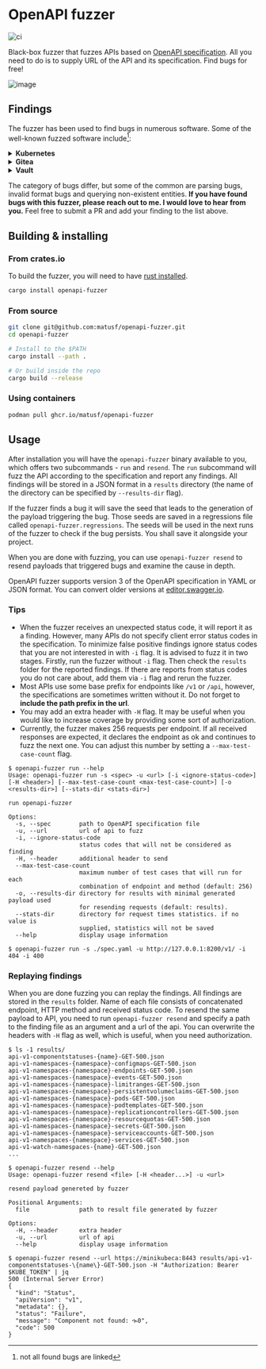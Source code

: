 # OpenAPI fuzzer

![ci](https://github.com/matusf/openapi-fuzzer/actions/workflows/ci.yml/badge.svg)

Black-box fuzzer that fuzzes APIs based on [OpenAPI specification](https://github.com/OAI/OpenAPI-Specification/). All you need to do is to supply URL of the API and its specification. Find bugs for free!

![image](https://user-images.githubusercontent.com/18228995/225413315-eab08df2-ed56-4b7a-8c8a-027c18d9a106.png)

## Findings

The fuzzer has been used to find bugs in numerous software. Some of the well-known fuzzed software include[^1]:

<details><summary><b>Kubernetes</b></summary>

- [kubenetes#101350](https://github.com/kubernetes/kubernetes/issues/101350)
- [kubenetes#101348](https://github.com/kubernetes/kubernetes/issues/101348)
- [kubenetes#101355](https://github.com/kubernetes/kubernetes/issues/101355)

</details>

<details><summary><b>Gitea</b></summary>

- [gitea#15357](https://github.com/go-gitea/gitea/issues/15357)
- [gitea#15356](https://github.com/go-gitea/gitea/issues/15356)
- [gitea#15346](https://github.com/go-gitea/gitea/issues/15346)

</details>

<details><summary><b>Vault</b></summary>

- [vault#11310](https://github.com/hashicorp/vault/issues/11310)
- [vault#11311](https://github.com/hashicorp/vault/issues/11311)
- [vault#11313](https://github.com/hashicorp/vault/issues/11313)

</details>

The category of bugs differ, but some of the common are parsing bugs, invalid format bugs and querying non-existent entities. **If you have found bugs with this fuzzer, please reach out to me. I would love to hear from you.** Feel free to submit a PR and add your finding to the list above.

## Building & installing

### From crates.io

To build the fuzzer, you will need to have [rust installed](https://www.rust-lang.org/learn/get-started).

```sh
cargo install openapi-fuzzer
```

### From source

```sh
git clone git@github.com:matusf/openapi-fuzzer.git
cd openapi-fuzzer

# Install to the $PATH
cargo install --path .

# Or build inside the repo
cargo build --release
```

### Using containers

```sh
podman pull ghcr.io/matusf/openapi-fuzzer
```

## Usage

After installation you will have the `openapi-fuzzer` binary available to you, which offers two subcommands - `run` and `resend`.  The `run` subcommand will fuzz the API according to the specification and report any findings. All findings will be stored in a JSON format in a `results` directory (the name of the directory can be specified by `--results-dir` flag).

If the fuzzer finds a bug it will save the seed that leads to the generation of the payload triggering the bug. Those seeds are saved in a regressions file called `openapi-fuzzer.regressions`. The seeds will be used in the next runs of the fuzzer to check if the bug persists. You shall save it alongside your project.

When you are done with fuzzing, you can use `openapi-fuzzer resend` to resend payloads that triggered bugs and examine the cause in depth.

OpenAPI fuzzer supports version 3 of the OpenAPI specification in YAML or JSON format. You can convert older versions at [editor.swagger.io](https://editor.swagger.io/).

### Tips

- When the fuzzer receives an unexpected status code, it will report it as a finding. However, many APIs do not specify client error status codes in the specification. To minimize false positive findings ignore status codes that you are not interested in with `-i` flag. It is advised to fuzz it in two stages. Firstly, run the fuzzer without `-i` flag. Then check the `results` folder for the reported findings. If there are reports from status codes you do not care about, add them via `-i` flag and rerun the fuzzer.
- Most APIs use some base prefix for endpoints like `/v1` or `/api`, however, the specifications are sometimes written without it. Do not forget to **include the path prefix in the url**.
- You may add an extra header with `-H` flag. It may be useful when you would like to increase coverage by providing some sort of authorization.
- Currently, the fuzzer makes 256 requests per endpoint. If all received responses are expected, it declares the endpoint as ok and continues to fuzz the next one. You can adjust this number by setting a `--max-test-case-count` flag.

```console
$ openapi-fuzzer run --help
Usage: openapi-fuzzer run -s <spec> -u <url> [-i <ignore-status-code>] [-H <header>] [--max-test-case-count <max-test-case-count>] [-o <results-dir>] [--stats-dir <stats-dir>]

run openapi-fuzzer

Options:
  -s, --spec        path to OpenAPI specification file
  -u, --url         url of api to fuzz
  -i, --ignore-status-code
                    status codes that will not be considered as finding
  -H, --header      additional header to send
  --max-test-case-count
                    maximum number of test cases that will run for each
                    combination of endpoint and method (default: 256)
  -o, --results-dir directory for results with minimal generated payload used
                    for resending requests (default: results).
  --stats-dir       directory for request times statistics. if no value is
                    supplied, statistics will not be saved
  --help            display usage information

$ openapi-fuzzer run -s ./spec.yaml -u http://127.0.0.1:8200/v1/ -i 404 -i 400
```

### Replaying findings

When you are done fuzzing you can replay the findings. All findings are stored in the `results` folder. Name of each file consists of concatenated endpoint, HTTP method and received status code. To resend the same payload to API, you need to run `openapi-fuzzer resend` and specify a path to the finding file as an argument and a url of the api. You can overwrite the headers with `-H` flag as well, which is useful, when you need authorization.

```console
$ ls -1 results/
api-v1-componentstatuses-{name}-GET-500.json
api-v1-namespaces-{namespace}-configmaps-GET-500.json
api-v1-namespaces-{namespace}-endpoints-GET-500.json
api-v1-namespaces-{namespace}-events-GET-500.json
api-v1-namespaces-{namespace}-limitranges-GET-500.json
api-v1-namespaces-{namespace}-persistentvolumeclaims-GET-500.json
api-v1-namespaces-{namespace}-pods-GET-500.json
api-v1-namespaces-{namespace}-podtemplates-GET-500.json
api-v1-namespaces-{namespace}-replicationcontrollers-GET-500.json
api-v1-namespaces-{namespace}-resourcequotas-GET-500.json
api-v1-namespaces-{namespace}-secrets-GET-500.json
api-v1-namespaces-{namespace}-serviceaccounts-GET-500.json
api-v1-namespaces-{namespace}-services-GET-500.json
api-v1-watch-namespaces-{name}-GET-500.json
...

$ openapi-fuzzer resend --help
Usage: openapi-fuzzer resend <file> [-H <header...>] -u <url>

resend payload genereted by fuzzer

Positional Arguments:
  file              path to result file generated by fuzzer

Options:
  -H, --header      extra header
  -u, --url         url of api
  --help            display usage information

$ openapi-fuzzer resend --url https://minikubeca:8443 results/api-v1-componentstatuses-\{name\}-GET-500.json -H "Authorization: Bearer $KUBE_TOKEN" | jq
500 (Internal Server Error)
{
  "kind": "Status",
  "apiVersion": "v1",
  "metadata": {},
  "status": "Failure",
  "message": "Component not found: ኊ0",
  "code": 500
}
```

[^1]: not all found bugs are linked
